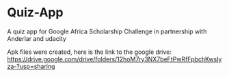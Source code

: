 # Quiz-App
A quiz app for Google Africa Scholarship Challenge in partnership with Anderlar and udacity


Apk files were created, here is the link to the google drive:
https://drive.google.com/drive/folders/12hoM7ry3NX7beFtPwRfFpbchKwslyza-?usp=sharing
